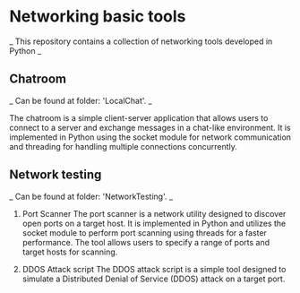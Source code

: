 # Networking basic tools
_ This repository contains a collection of networking tools developed in Python _

## Chatroom 
_ Can be found at folder: 'LocalChat'. _

The chatroom is a simple client-server application that allows users to connect 
to a server and exchange messages in a chat-like environment.
It is implemented in Python using the socket module for network communication and threading
for handling multiple connections concurrently.

## Network testing
_ Can be found at folder: 'NetworkTesting'. _

1. Port Scanner
The port scanner is a network utility designed to discover open ports on a target host. 
It is implemented in Python and utilizes the socket module to perform port scanning using threads for a faster performance. 
The tool allows users to specify a range of ports and target hosts for scanning.

2. DDOS Attack script
The DDOS attack script is a simple tool designed to simulate a Distributed Denial of Service (DDOS) attack on a target port.


